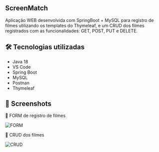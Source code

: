 ## ScreenMatch

Aplicação WEB desenvolvida com SpringBoot + MySQL para registro de filmes utilizando os templates do Thymeleaf, e um CRUD dos filmes registrados com as funcionalidades:
GET, POST, PUT e DELETE.

## 🛠️ Tecnologias utilizadas
- Java 18
- VS Code
- Spring Boot
- MySQL
- Postnan
- Thymeleaf

## 📸 Screenshots
📌 FORM de registro de filmes

![FORM](https://github.com/gustavojastrow/ScreenMatch/assets/81244208/4d2dd559-fbe2-41c1-b3f0-5818db3240ce)

📌 CRUD dos filmes

![CRUD](https://github.com/gustavojastrow/ScreenMatch/assets/81244208/6e1211ee-6a34-48ee-8377-f3adc3712801)

